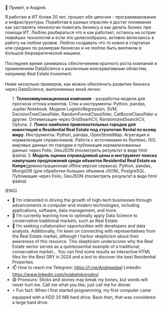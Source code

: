 👋 Привет,  я Андрей.

Я работаю в ИТ более 20 лет, прошел обе цепочки - программирования и инфраструктуры. Поработав в разных отраслях я достиг понимания как заставлять технологии помогать бизнесу и как делать бизнес при помощи ИТ. Люблю разбираться что и как работает, остаюсь на острие новейших технологий и если это целесообразно, активно включаюсь в работу на любом уровне. Люблю создавать что то новое в стартапах или средних по размерам бизнесах и не люблю быть винтиком в большой бюрократической машине.
<br><br>Последнее время занимаюсь обеспечением кратного роста компаний и применением DataScience к различным консервативным областям, например Real Estate Invesment.
<br><br>Ниже несколько примеров, как можно обеспечить развитие бизнеса через DataScience, выполненных мной лично:
<ul>
1. <b>Телекоммуникационная компания</b> - разработка модели для прогноза оттока клиентов. Стек и инструменты: Python, pandas, Jupiter Notebook. Модели LogisticRegression, SVM, DecisionTreeClassifider, RandomForestClassifider, CatBoostClassifider и другие. Оптимизация через GridSearhCV, RandomizedSearchCV, Optuna.
2. <b>Поиск наиболее привлекательных городов для инвестиций в Residential Real Estate под стратегию Rental по всему миру.</b> Инструменты: Python, pandas, OpenStreetMap. Агрегация и нормализация справочников. Работа с источниками из Numbeo, ISO, мировых данных по городам и публикация нормализованных данных через Folio, GeoJSON (посмотреть результат в виде html файла)
3. <b>Модель оценки справедливой цены и инструмент поиска наилучших предложений среди объектов Residential Real Estate на Кипре</b>(демонстрационная offline версия сервиса). Python, pandas, MongoDB (для обработки больших объемов JSON), PostgreSQL. Публикация через Folio, GeoJSON (посмотреть результат в виде html файла)
</ul>


(ENG)

- 👀 I’m interested in driving the growth of high-tech businesses through advancements in computer and modern technologies, including applications, software, data management, and more. 
- 🌱 I’m currently learning how to optimally apply Data Science to conservative traditional markets, such as Real Estate.
- 💞️ I’m seeking collaboration opportunities with developers and data analysts. Additionally, I’m keen on connecting with representatives from the Real Estate market, although I harbor skepticism about their awareness of this resource. This skepticism underscores why the Real Estate sector serves as a quintessential example of a traditional, conservative market... You can find some results as interactive HTML files for the Best GRY in 2024 and a tool to discover the best Residential Properties.
- 📫 How to reach me Telegram: https://t.me/Andrewsbel LinkedIn: https://www.linkedin.com/in/abeloborodov/ 
- 😄 Pronouns: Sticks and stones may break my bones, but words will never hurt me. Call me what you like; just call me for dinner.
- ⚡ Fun fact: When I first started programming, my first computer came equipped with a HDD 20 MB hard drive. Back then, that was considered a large hard drive.
